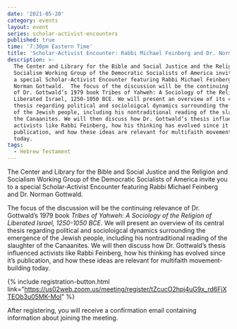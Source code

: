 ```yaml
---
date: '2021-05-20'
category: events
layout: event
series: scholar-activist-encounters
published: true
time: '7:30pm Eastern Time'
title: 'Scholar-Activist Encounter: Rabbi Michael Feinberg and Dr. Norman Gottwald'
description: >-
  The Center and Library for the Bible and Social Justice and the Religion and
  Socialism Working Group of the Democratic Socialists of America invite you to
  a special Scholar-Activist Encounter featuring Rabbi Michael Feinberg and Dr.
  Norman Gottwald.  The focus of the discussion will be the continuing relevance
  of Dr. Gottwald’s 1979 book Tribes of Yahweh: A Sociology of the Religion of
  Liberated Israel, 1250-1050 BCE. We will present an overview of its central
  thesis regarding political and socioloigcal dynamics surrounding the emergence
  of the Jewish people, including his nontraditional reading of the slaughter of
  the Canaanites. We will then discuss how Dr. Gottwald’s thesis influenced
  activists like Rabbi Feinberg, how his thinking has evolved since it’s
  publication, and how these ideas are relevant for multifaith movement-building
  today.
tags:
  - Hebrew Testament
---
```

The Center and Library for the Bible and Social Justice and the Religion and Socialism Working Group of the Democratic Socialists of America invite you to a special Scholar-Activist Encounter featuring Rabbi Michael Feinberg and Dr. Norman Gottwald.

The focus of the discussion will be the continuing relevance of Dr. Gottwald’s 1979 book _Tribes of Yahweh: A Sociology of the Religion of Liberated Israel, 1250-1050 BCE_. We will present an overview of its central thesis regarding political and socioloigcal dynamics surrounding the emergence of the Jewish people, including his nontraditional reading of the slaughter of the Canaanites. We will then discuss how Dr. Gottwald’s thesis influenced activists like Rabbi Feinberg, how his thinking has evolved since it’s publication, and how these ideas are relevant for multifaith movement-building today.

{% include registration-button.html link="https://us02web.zoom.us/meeting/register/tZcucO2hpj4uG9x_rd6FjXTEOb3u05MK-MoI" %}

After registering, you will receive a confirmation email containing information about joining the meeting.
